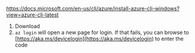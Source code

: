 https://docs.microsoft.com/en-us/cli/azure/install-azure-cli-windows?view=azure-cli-latest

1. Download
2. `az login` will open a new page for login. If that fails, you can browse to [https://aka.ms/devicelogin](https://aka.ms/devicelogin) to enter the code

